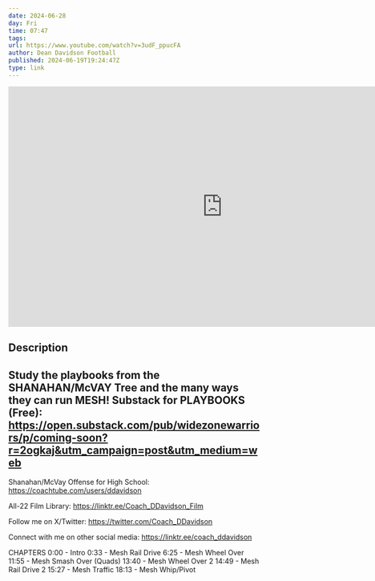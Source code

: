 ```yaml
---
date: 2024-06-28
day: Fri
time: 07:47
tags:
url: https://www.youtube.com/watch?v=3udF_ppucFA
author: Dean Davidson Football
published: 2024-06-19T19:24:47Z
type: link
---
```


<iframe width="854" height="480" src="https://www.youtube.com/embed/3udF_ppucFA" frameborder="0" allowfullscreen></iframe>

## Description
Study the playbooks from the SHANAHAN/McVAY Tree and the many ways they can run MESH!
Substack for PLAYBOOKS (Free): https://open.substack.com/pub/widezonewarriors/p/coming-soon?r=2ogkaj&utm_campaign=post&utm_medium=web
--
Shanahan/McVay Offense for High School: https://coachtube.com/users/ddavidson

All-22 Film Library: https://linktr.ee/Coach_DDavidson_Film

Follow me on X/Twitter: https://twitter.com/Coach_DDavidson

Connect with me on other social media: https://linktr.ee/coach_ddavidson

CHAPTERS
0:00 - Intro
0:33 - Mesh Rail Drive
6:25 - Mesh Wheel Over
11:55 - Mesh Smash Over (Quads)
13:40 - Mesh Wheel Over 2
14:49 - Mesh Rail Drive 2
15:27 - Mesh Traffic
18:13 - Mesh Whip/Pivot